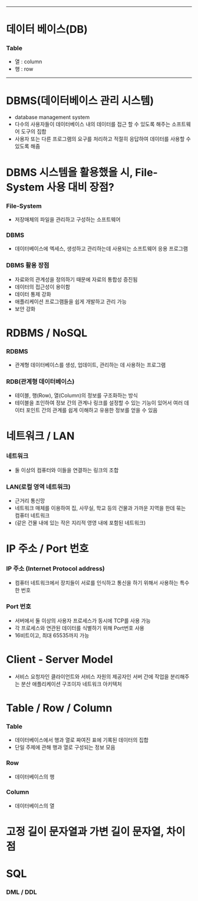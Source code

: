 
---
# 데이터 베이스(DB)

###  Table
- 열 : column
- 행 : row

---
# DBMS(데이터베이스 관리 시스템)
- database management system
- 다수의 사용자들이 데이터베이스 내의 데이터를 접근 할 수 있도록 해주는 소프트웨어 도구의 집합
- 사용자 또는 다른 프로그램의 요구를 처리하고 적절히 응답하여 데이터를 사용할 수 있도록 해줌
# DBMS 시스템을 활용했을 시, File-System 사용 대비 장점?
### File-System
- 저장매체의 파일을 관리하고 구성하는 소프트웨어
### DBMS 
- 데이터베이스에 엑세스, 생성하고 관리하는데 사용되는 소프트웨어 응용 프로그램
### DBMS 활용 장점
- 자료와의 관계성을 정의하기 때문에 자료의 통합성 증진됨
- 데이터의 접근성이 용이함
- 데이터 통제 강화
- 애플리케이션 프로그램들을 쉽게 개발하고 관리 가능
- 보안 강화
# RDBMS / NoSQL
### RDBMS
-  관계형 데이터베이스를 생성, 업데이트, 관리하는 데 사용하는 프로그램
### RDB(관계형 데이터베이스)
- 테이블, 행(Row), 열(Column)의 정보를 구조화하는 방식
- 테이블을 조인하여 정보 간의 관계나 링크를 설정할 수 있는 기능이 있어서 여러 데이터 포인트 간의 관계를 쉽게 이해하고 유용한 정보를 얻을 수 있음
# 네트워크 / LAN
### 네트워크
- 둘 이상의 컴퓨터와 이들을 연결하는 링크의 조합
### LAN(로컬 영역 네트워크)
- 근거리 통신망
- 네트워크 매체를 이용하여 집, 사무실, 학교 등의 건물과 가까운 지역을 한데 묶는 컴퓨터 네트워크
- (같은 건물 내에 있는 작은 지리적 영영 내에 포함된 네트워크)
# IP 주소 / Port 번호
### IP 주소 (Internet Protocol address)
- 컴퓨터 네트워크에서 장치들이 서로를 인식하고 통신을 하기 위해서 사용하는 특수한 번호
### Port 번호
- 서버에서 둘 이상의 사용자 프로세스가 동시에 TCP를 사용 가능
- 각 프로세스와 연관된 데이터를 식별하기 위해 Port번호 사용
- 16비트이고, 최대 65535까지 가능
# Client - Server Model
- 서비스 요청자인 클라이언트와 서비스 자원의 제공자인 서버 간에 작업을 분리해주는 분산 애플리케이션 구조이자 네트워크 아키텍처
# Table / Row / Column
### Table 
- 데이터베이스에서 행과 열로 짜여진 표에 기록된 데이터의 집합
- 단일 주제에 관해 행과 열로 구성되는 정보 모음
### Row
- 데이터베이스의 행
### Column
- 데이터베이스의 열
# 고정 길이 문자열과 가변 길이 문자열, 차이점
# SQL
### DML / DDL
